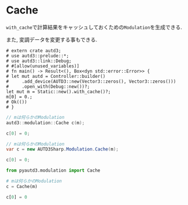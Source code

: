 # Cache

`with_cache`で計算結果をキャッシュしておくための`Modulation`を生成できる.

また, 変調データを変更する事もできる.

```rust,edition2021
# extern crate autd3;
# use autd3::prelude::*;
# use autd3::link::Debug;
# #[allow(unused_variables)]
# fn main() -> Result<(), Box<dyn std::error::Error>> {
# let mut autd = Controller::builder()
#     .add_device(AUTD3::new(Vector3::zeros(), Vector3::zeros()))
#     .open_with(Debug::new())?;
let mut m = Static::new().with_cache()?;
m[0] = 0.;
# Ok(())
# }
```

```cpp
// mは何らかのModulation
autd3::modulation::Cache c(m);

c[0] = 0;
```

```cs
// mは何らかのModulation
var c = new AUTD3Sharp.Modulation.Cache(m);

c[0] = 0;
```

```python
from pyautd3.modulation import Cache

# mは何らかのModulation
c = Cache(m)

c[0] = 0
```
